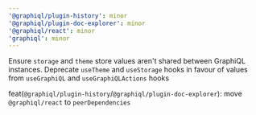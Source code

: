 ```yaml
---
'@graphiql/plugin-history': minor
'@graphiql/plugin-doc-explorer': minor
'@graphiql/react': minor
'graphiql': minor
---
```


Ensure `storage` and `theme` store values aren't shared between GraphiQL instances. Deprecate `useTheme` and `useStorage` hooks in favour of values from `useGraphiQL` and `useGraphiQLActions` hooks

feat(`@graphiql/plugin-history`/`@graphiql/plugin-doc-explorer`): move `@graphiql/react` to `peerDependencies`
